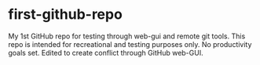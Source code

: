 # first-github-repo
My 1st GitHub repo for testing through web-gui and remote git tools.
This repo is intended for recreational and testing purposes only.
No productivity goals set. Edited to create conflict through GitHub web-GUI.
